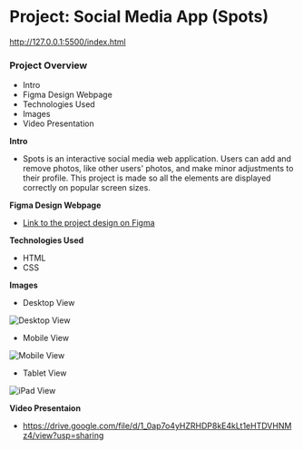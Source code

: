 # Project: Social Media App (Spots)
http://127.0.0.1:5500/index.html
### Project Overview  
* Intro 
* Figma Design Webpage
* Technologies Used
* Images
* Video Presentation
  
**Intro** 
* Spots is an interactive social media web application. Users can add and remove photos, like other users' photos, and make minor adjustments to their profile. This project is made so all the elements are displayed correctly on popular screen sizes. 
  
**Figma Design Webpage**  
* [Link to the project design on Figma](https://www.figma.com/file/BBNm2bC3lj8QQMHlnqRsga/Sprint-3-Project-%E2%80%94-Spots?type=design&node-id=2%3A60&mode=design&t=afgNFybdorZO6cQo-1)
  
**Technologies Used**
* HTML
* CSS

**Images** 
* Desktop View

![Desktop View](https://github.com/user-attachments/assets/6e130d1f-8c77-4a4e-a777-ed3fa6343591)

* Mobile View

![Mobile View](https://github.com/user-attachments/assets/4b0971db-8dfb-4f29-99ca-d4472645418f)

* Tablet View

![iPad View](https://github.com/user-attachments/assets/d00783a4-a0a6-4477-9b5d-b95c9c766011)

**Video Presentaion**

* https://drive.google.com/file/d/1_0ap7o4yHZRHDP8kE4kLt1eHTDVHNMz4/view?usp=sharing
